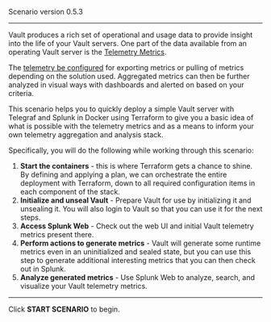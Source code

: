 Scenario version 0.5.3

----

Vault produces a rich set of operational and usage data to provide insight into the life of your Vault servers. One part of the data available from an operating Vault server is the [Telemetry Metrics](https://www.vaultproject.io/docs/internals/telemetry).

The [telemetry be configured](https://www.vaultproject.io/docs/configuration/telemetry) for exporting metrics or pulling of metrics depending on the solution used. Aggregated metrics can then be further analyzed in visual ways with dashboards and alerted on based on your criteria.

This scenario helps you to quickly deploy a simple Vault server with Telegraf and Splunk in Docker using Terraform to give you a basic idea of what is possible with the telemetry metrics and as a means to inform your own telemetry aggregation and analysis stack.

Specifically, you will do the following while working through this scenario:

1. **Start the containers** - this is where Terraform gets a chance to shine. By defining and applying a plan, we can orchestrate the entire deployment with Terraform, down to all required configuration items in each component of the stack.
1. **Initialize and unseal Vault** - Prepare Vault for use by initializing it and unsealing it. You will also login to Vault so that you can use it for the next steps.
1. **Access Splunk Web** - Check out the web UI and initial Vault telemetry metrics present there.
1. **Perform actions to generate metrics** - Vault will generate some runtime metrics even in an uninitialized and sealed state, but you can use this step to generate additional interesting metrics that you can then check out in Splunk.
1. **Analyze generated metrics** - Use Splunk Web to analyze, search, and visualize your Vault telemetry metrics.

----

Click **START SCENARIO** to begin.
